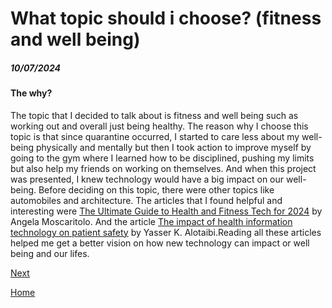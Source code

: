 # What topic should i choose? (fitness and well being)
##### 10/07/2024

#### The why?
<p>The topic that I decided to talk about is fitness and well being such as working out and overall just being healthy. The reason why I choose this topic is that since quarantine occurred, I started to care less about my well-being physically and mentally but then I took action to improve myself by going to the gym where I learned how to be disciplined, pushing my limits but also help my friends on working on themselves. And when this project was presented, I knew technology would have a big impact on our well-being. Before deciding on this topic, there were other topics like automobiles and architecture. The articles that I found helpful and interesting were <a href=¨https://www.pcmag.com/picks/the-ultimate-guide-to-health-and-fitness-tech¨>The Ultimate Guide to Health and Fitness Tech for 2024</a> by Angela Moscaritolo. And the article <a href=¨https://www.ncbi.nlm.nih.gov/pmc/articles/PMC5787626/¨>The impact of health information technology on patient safety</a> by Yasser K. Alotaibi.Reading all these articles helped me get a better vision on how new technology can impact or well being and our lifes.</p>

[Next](entry02.md)

[Home](../README.md)
